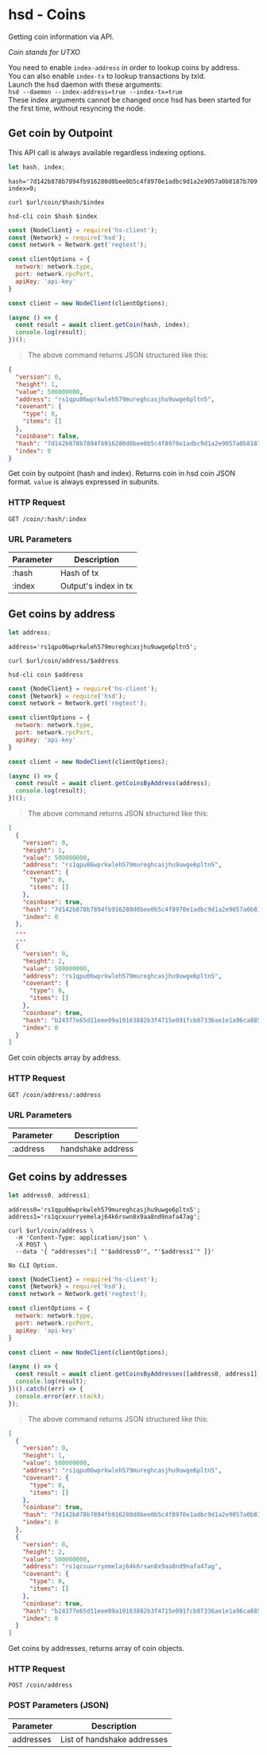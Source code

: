 # hsd - Coins
Getting coin information via API.

*Coin stands for UTXO*

<aside class="info">
You need to enable <code>index-address</code> in order to lookup coins by address.<br>
You can also enable <code>index-tx</code> to lookup transactions by txid.<br>
Launch the hsd daemon with these arguments:<br>
<code>hsd --daemon --index-address=true --index-tx=true</code><br>
These index arguments cannot be changed once hsd has been started for the first time, without resyncing the node.
</aside>


## Get coin by Outpoint

<aside class="info">
This API call is always available regardless indexing options.
</aside>

```javascript
let hash, index;
```

```shell--vars
hash='7d142b878b7894fb916280d0bee0b5c4f8970e1adbc9d1a2e9057a0b8187b709';
index=0;
```

```shell--curl
curl $url/coin/$hash/$index
```

```shell--cli
hsd-cli coin $hash $index
```

```javascript
const {NodeClient} = require('hs-client');
const {Network} = require('hsd');
const network = Network.get('regtest');

const clientOptions = {
  network: network.type,
  port: network.rpcPort,
  apiKey: 'api-key'
}

const client = new NodeClient(clientOptions);

(async () => {
  const result = await client.getCoin(hash, index);
  console.log(result);
})();
```

> The above command returns JSON structured like this:

```json
{
  "version": 0,
  "height": 1,
  "value": 500000000,
  "address": "rs1qpu06wprkwleh579mureghcasjhu9uwge6pltn5",
  "covenant": {
    "type": 0,
    "items": []
  },
  "coinbase": false,
  "hash": "7d142b878b7894fb916280d0bee0b5c4f8970e1adbc9d1a2e9057a0b8187b709",
  "index": 0
}
```

Get coin by outpoint (hash and index). Returns coin in hsd coin JSON format.
`value` is always expressed in subunits.

### HTTP Request
`GET /coin/:hash/:index`

### URL Parameters
Parameter | Description
--------- | -----------
:hash     | Hash of tx
:index    | Output's index in tx



## Get coins by address

```javascript
let address;
```

```shell--vars
address='rs1qpu06wprkwleh579mureghcasjhu9uwge6pltn5';
```

```shell--curl
curl $url/coin/address/$address
```

```shell--cli
hsd-cli coin $address
```

```javascript
const {NodeClient} = require('hs-client');
const {Network} = require('hsd');
const network = Network.get('regtest');

const clientOptions = {
  network: network.type,
  port: network.rpcPort,
  apiKey: 'api-key'
}

const client = new NodeClient(clientOptions);

(async () => {
  const result = await client.getCoinsByAddress(address);
  console.log(result);
})();
```

> The above command returns JSON structured like this:

```json
[
  {
    "version": 0,
    "height": 1,
    "value": 500000000,
    "address": "rs1qpu06wprkwleh579mureghcasjhu9uwge6pltn5",
    "covenant": {
      "type": 0,
      "items": []
    },
    "coinbase": true,
    "hash": "7d142b878b7894fb916280d0bee0b5c4f8970e1adbc9d1a2e9057a0b8187b709",
    "index": 0
  },
  ...
  ...
  {
    "version": 0,
    "height": 2,
    "value": 500000000,
    "address": "rs1qpu06wprkwleh579mureghcasjhu9uwge6pltn5",
    "covenant": {
      "type": 0,
      "items": []
    },
    "coinbase": true,
    "hash": "b24377e65d11eee09a19163882b3f4715e091fcb07336ae1e1a96ca8854b4326",
    "index": 0
  }
]
```

Get coin objects array by address.

### HTTP Request
`GET /coin/address/:address`

### URL Parameters
Parameter | Description
--------- | -----------
:address  | handshake address



## Get coins by addresses

```javascript
let address0, address1;
```

```shell--vars
address0='rs1qpu06wprkwleh579mureghcasjhu9uwge6pltn5';
address1='rs1qcxuurryemelaj64k6rswn8x9aa8nd9nafa47ag';
```

```shell--curl
curl $url/coin/address \
  -H 'Content-Type: application/json' \
  -X POST \
  --data '{ "addresses":[ "'$address0'", "'$address1'" ]}'
```

```shell--cli
No CLI Option.
```

```javascript
const {NodeClient} = require('hs-client');
const {Network} = require('hsd');
const network = Network.get('regtest');

const clientOptions = {
  network: network.type,
  port: network.rpcPort,
  apiKey: 'api-key'
}

const client = new NodeClient(clientOptions);

(async () => {
  const result = await client.getCoinsByAddresses([address0, address1]);
  console.log(result);
})().catch((err) => {
  console.error(err.stack);
});
```

> The above command returns JSON structured like this:

```json
[
  {
    "version": 0,
    "height": 1,
    "value": 500000000,
    "address": "rs1qpu06wprkwleh579mureghcasjhu9uwge6pltn5",
    "covenant": {
      "type": 0,
      "items": []
    },
    "coinbase": true,
    "hash": "7d142b878b7894fb916280d0bee0b5c4f8970e1adbc9d1a2e9057a0b8187b709",
    "index": 0
  },
  {
    "version": 0,
    "height": 2,
    "value": 500000000,
    "address": "rs1qcxuurryemelaj64k6rswn8x9aa8nd9nafa47ag",
    "covenant": {
      "type": 0,
      "items": []
    },
    "coinbase": true,
    "hash": "b24377e65d11eee09a19163882b3f4715e091fcb07336ae1e1a96ca8854b4326",
    "index": 0
  }
]

```

Get coins by addresses, returns array of coin objects.

### HTTP Request
`POST /coin/address`

### POST Parameters (JSON)
Parameter | Description
--------- | -----------
addresses | List of handshake addresses
